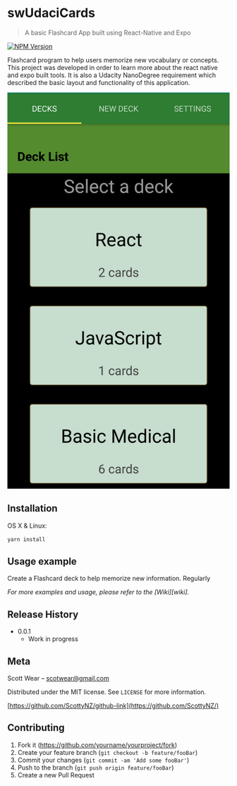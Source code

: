 # swUdaciCards
> A basic Flashcard App built using React-Native and Expo

[![NPM Version][npm-image]][npm-url]

Flashcard program to help users memorize new vocabulary or concepts.
This project was developed in order to learn more about the react native and expo
built tools. It is also a Udacity NanoDegree requirement which described the basic
layout and functionality of this application.

![](Screenshot_DeckList.png)

## Installation

OS X & Linux:

```sh
yarn install
```


## Usage example

 Create a Flashcard deck to help memorize new information.
 Regularly

_For more examples and usage, please refer to the [Wiki][wiki]._

## Release History

* 0.0.1
    * Work in progress

## Meta

Scott Wear – scotwear@gmail.com

Distributed under the MIT license. See ``LICENSE`` for more information.

[https://github.com/ScottyNZ/github-link](https://github.com/ScottyNZ/)

## Contributing

1. Fork it (<https://github.com/yourname/yourproject/fork>)
2. Create your feature branch (`git checkout -b feature/fooBar`)
3. Commit your changes (`git commit -am 'Add some fooBar'`)
4. Push to the branch (`git push origin feature/fooBar`)
5. Create a new Pull Request

<!-- Markdown link & img dfn's -->
[npm-image]: https://img.shields.io/npm/v/datadog-metrics.svg?style=flat-square
[npm-url]: https://npmjs.org/package/datadog-metrics
